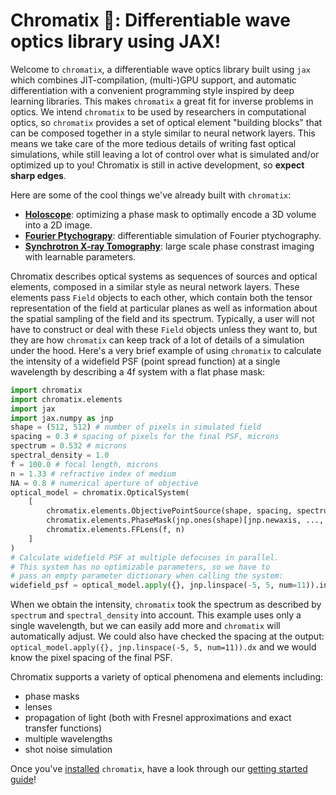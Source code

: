 # Chromatix 🔬: Differentiable wave optics library using JAX!

Welcome to `chromatix`, a differentiable wave optics library built using `jax` which combines JIT-compilation, (multi-)GPU support, and automatic differentiation with a convenient programming style inspired by deep learning libraries. This makes `chromatix` a great fit for inverse problems in optics. We intend `chromatix` to be used by researchers in computational optics, so `chromatix` provides a set of optical element "building blocks" that can be composed together in a style similar to neural network layers. This means we take care of the more tedious details of writing fast optical simulations, while still leaving a lot of control over what is simulated and/or optimized up to you! Chromatix is still in active development, so **expect sharp edges**.

Here are some of the cool things we've already built with `chromatix`:

- [**Holoscope**](examples/holoscope.ipynb): optimizing a phase mask to optimally encode a 3D volume into a 2D image. 
- [**Fourier Ptychograpy**](examples/fourier_ptychography.md): differentiable simulation of Fourier ptychography.
- [**Synchrotron X-ray Tomography**](examples/tomography.md): large scale phase constrast imaging with learnable parameters.

Chromatix describes optical systems as sequences of sources and optical elements, composed in a similar style as neural network layers. These elements pass `Field` objects to each other, which contain both the tensor representation of the field at particular planes as well as information about the spatial sampling of the field and its spectrum. Typically, a user will not have to construct or deal with these `Field` objects unless they want to, but they are how `chromatix` can keep track of a lot of details of a simulation under the hood. Here's a very brief example of using `chromatix` to calculate the intensity of a widefield PSF (point spread function) at a single wavelength by describing a 4f system with a flat phase mask:

```python
import chromatix
import chromatix.elements
import jax
import jax.numpy as jnp
shape = (512, 512) # number of pixels in simulated field
spacing = 0.3 # spacing of pixels for the final PSF, microns
spectrum = 0.532 # microns
spectral_density = 1.0
f = 100.0 # focal length, microns
n = 1.33 # refractive index of medium
NA = 0.8 # numerical aperture of objective
optical_model = chromatix.OpticalSystem(
    [
        chromatix.elements.ObjectivePointSource(shape, spacing, spectrum, spectral_density, f, n, NA),
        chromatix.elements.PhaseMask(jnp.ones(shape)[jnp.newaxis, ..., jnp.newaxis]),
        chromatix.elements.FFLens(f, n)
    ]
)
# Calculate widefield PSF at multiple defocuses in parallel.
# This system has no optimizable parameters, so we have to
# pass an empty parameter dictionary when calling the system:
widefield_psf = optical_model.apply({}, jnp.linspace(-5, 5, num=11)).intensity
```
When we obtain the intensity, `chromatix` took the spectrum as described by `spectrum` and `spectral_density` into account. This example uses only a single wavelength, but we can easily add more and `chromatix` will automatically adjust. We could also have checked the spacing at the output: ``optical_model.apply({}, jnp.linspace(-5, 5, num=11)).dx`` and we would know the pixel spacing of the final PSF.

Chromatix supports a variety of optical phenomena and elements including:

* phase masks
* lenses
* propagation of light (both with Fresnel approximations and exact transfer functions)
* multiple wavelengths
* shot noise simulation

Once you've [installed](https://chromatix.readthedocs.io/en/latest/installing/) `chromatix`, have a look through our [getting started guide](https://chromatix.readthedocs.io/en/latest/101/)!
